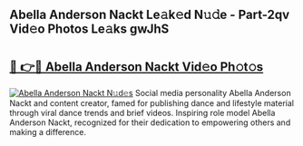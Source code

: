 ## Abella Anderson Nackt Le𝚊k𝚎d N𝚞𝚍e - Part-2qv Vid𝚎o Photos Le𝚊ks gwJhS

# <h2><a href="http://fb5vpb.evod.top/?m=Abella+Anderson+Nackt">🔗 👉🔴 Abella Anderson Nackt Vid𝚎o Ph𝚘t𝚘s</a></h2>

[![Abella Anderson Nackt N𝚞d𝚎s](https://i.imgur.com/8V9OHl7.gif)](http://fb5vpb.evod.top/?m=Abella+Anderson+Nackt)
Social media personality Abella Anderson Nackt and content creator, famed for publishing dance and lifestyle material through viral dance trends and brief videos. Inspiring role model Abella Anderson Nackt, recognized for their dedication to empowering others and making a difference. 
